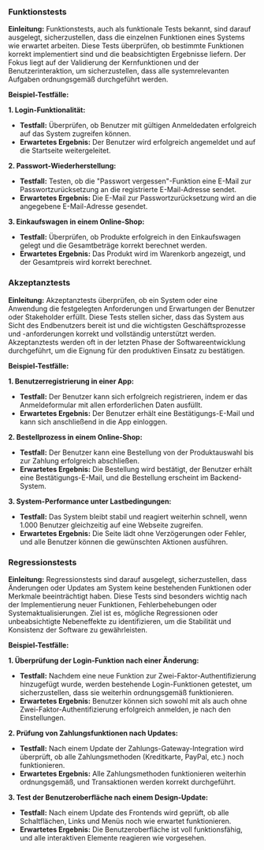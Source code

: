 ### Funktionstests

**Einleitung:** Funktionstests, auch als funktionale Tests bekannt, sind darauf ausgelegt, sicherzustellen, dass die einzelnen Funktionen eines Systems wie erwartet arbeiten. Diese Tests überprüfen, ob bestimmte Funktionen korrekt implementiert sind und die beabsichtigten Ergebnisse liefern. Der Fokus liegt auf der Validierung der Kernfunktionen und der Benutzerinteraktion, um sicherzustellen, dass alle systemrelevanten Aufgaben ordnungsgemäß durchgeführt werden.

**Beispiel-Testfälle:**

**1. Login-Funktionalität:**
   - **Testfall:** Überprüfen, ob Benutzer mit gültigen Anmeldedaten erfolgreich auf das System zugreifen können.
   - **Erwartetes Ergebnis:** Der Benutzer wird erfolgreich angemeldet und auf die Startseite weitergeleitet.

**2. Passwort-Wiederherstellung:**
   - **Testfall:** Testen, ob die "Passwort vergessen"-Funktion eine E-Mail zur Passwortzurücksetzung an die registrierte E-Mail-Adresse sendet.
   - **Erwartetes Ergebnis:** Die E-Mail zur Passwortzurücksetzung wird an die angegebene E-Mail-Adresse gesendet.

**3. Einkaufswagen in einem Online-Shop:**
   - **Testfall:** Überprüfen, ob Produkte erfolgreich in den Einkaufswagen gelegt und die Gesamtbeträge korrekt berechnet werden.
   - **Erwartetes Ergebnis:** Das Produkt wird im Warenkorb angezeigt, und der Gesamtpreis wird korrekt berechnet.

### Akzeptanztests

**Einleitung:** Akzeptanztests überprüfen, ob ein System oder eine Anwendung die festgelegten Anforderungen und Erwartungen der Benutzer oder Stakeholder erfüllt. Diese Tests stellen sicher, dass das System aus Sicht des Endbenutzers bereit ist und die wichtigsten Geschäftsprozesse und -anforderungen korrekt und vollständig unterstützt werden. Akzeptanztests werden oft in der letzten Phase der Softwareentwicklung durchgeführt, um die Eignung für den produktiven Einsatz zu bestätigen.

**Beispiel-Testfälle:**

**1. Benutzerregistrierung in einer App:**
   - **Testfall:** Der Benutzer kann sich erfolgreich registrieren, indem er das Anmeldeformular mit allen erforderlichen Daten ausfüllt.
   - **Erwartetes Ergebnis:** Der Benutzer erhält eine Bestätigungs-E-Mail und kann sich anschließend in die App einloggen.

**2. Bestellprozess in einem Online-Shop:**
   - **Testfall:** Der Benutzer kann eine Bestellung von der Produktauswahl bis zur Zahlung erfolgreich abschließen.
   - **Erwartetes Ergebnis:** Die Bestellung wird bestätigt, der Benutzer erhält eine Bestätigungs-E-Mail, und die Bestellung erscheint im Backend-System.

**3. System-Performance unter Lastbedingungen:**
   - **Testfall:** Das System bleibt stabil und reagiert weiterhin schnell, wenn 1.000 Benutzer gleichzeitig auf eine Webseite zugreifen.
   - **Erwartetes Ergebnis:** Die Seite lädt ohne Verzögerungen oder Fehler, und alle Benutzer können die gewünschten Aktionen ausführen.

### Regressionstests

**Einleitung:** Regressionstests sind darauf ausgelegt, sicherzustellen, dass Änderungen oder Updates am System keine bestehenden Funktionen oder Merkmale beeinträchtigt haben. Diese Tests sind besonders wichtig nach der Implementierung neuer Funktionen, Fehlerbehebungen oder Systemaktualisierungen. Ziel ist es, mögliche Regressionen oder unbeabsichtigte Nebeneffekte zu identifizieren, um die Stabilität und Konsistenz der Software zu gewährleisten.

**Beispiel-Testfälle:**

**1. Überprüfung der Login-Funktion nach einer Änderung:**
   - **Testfall:** Nachdem eine neue Funktion zur Zwei-Faktor-Authentifizierung hinzugefügt wurde, werden bestehende Login-Funktionen getestet, um sicherzustellen, dass sie weiterhin ordnungsgemäß funktionieren.
   - **Erwartetes Ergebnis:** Benutzer können sich sowohl mit als auch ohne Zwei-Faktor-Authentifizierung erfolgreich anmelden, je nach den Einstellungen.

**2. Prüfung von Zahlungsfunktionen nach Updates:**
   - **Testfall:** Nach einem Update der Zahlungs-Gateway-Integration wird überprüft, ob alle Zahlungsmethoden (Kreditkarte, PayPal, etc.) noch funktionieren.
   - **Erwartetes Ergebnis:** Alle Zahlungsmethoden funktionieren weiterhin ordnungsgemäß, und Transaktionen werden korrekt durchgeführt.

**3. Test der Benutzeroberfläche nach einem Design-Update:**
   - **Testfall:** Nach einem Update des Frontends wird geprüft, ob alle Schaltflächen, Links und Menüs noch wie erwartet funktionieren.
   - **Erwartetes Ergebnis:** Die Benutzeroberfläche ist voll funktionsfähig, und alle interaktiven Elemente reagieren wie vorgesehen.